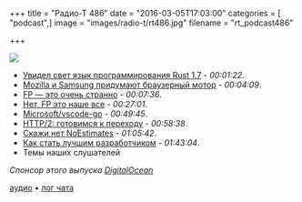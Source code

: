 +++
title = "Радио-Т 486"
date = "2016-03-05T17:03:00"
categories = [ "podcast",]
image = "images/radio-t/rt486.jpg"
filename = "rt_podcast486"

+++

![](https://radio-t.com/images/radio-t/rt486.jpg)

- [Увидел свет язык программирования Rust 1.7](http://www.opennet.ru/opennews/art.shtml?num=43985) - *00:01:22*.
- [Mozilla и Samsung придумают браузерный мотор](https://www.opennet.ru/opennews/art.shtml?num=36576) - *00:04:09*.
- [FP — это очень странно](http://probablydance.com/2016/02/27/functional-programming-is-not-popular-because-it-is-weird/) - *00:07:36*.
- [Нет, FP это наше все](https://medium.com/@cameronp/functional-programming-is-not-weird-you-just-need-some-new-patterns-7a9bf9dc2f77) - *00:27:01*.
- [Microsoft/vscode-go](https://github.com/Microsoft/vscode-go) - *00:49:45*.
- [HTTP/2: готовимся к переходу](https://habrahabr.ru/company/selectel/blog/278167/) - *00:58:38*.
- [Скажи нет NoEstimates](https://www.madetech.com/blog/4-reasons-not-to-adopt-number-noestimates-in-software-delivery) - *01:05:42*.
- [Как стать лучшим разработчиком](https://dzone.com/articles/8-ways-to-become-a-better-coder) - *01:43:04*.
- Темы наших слушателей

_Спонсор этого выпуска [DigitalOcean](https://do.co/radiot)_

[аудио](https://cdn.radio-t.com/rt_podcast486.mp3) • [лог чата](http://chat.radio-t.com/logs/radio-t-486.html)
<audio src="https://cdn.radio-t.com/rt_podcast486.mp3" preload="none"></audio>

